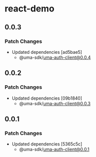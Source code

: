 # react-demo

## 0.0.3

### Patch Changes

- Updated dependencies [ad5bae5]
  - @uma-sdk/uma-auth-client@0.0.4

## 0.0.2

### Patch Changes

- Updated dependencies [09b1840]
  - @uma-sdk/uma-auth-client@0.0.3

## 0.0.1

### Patch Changes

- Updated dependencies [5365c5c]
  - @uma-sdk/uma-auth-client@0.0.1
